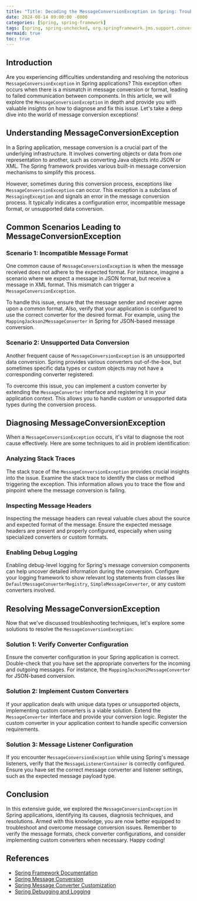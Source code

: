 ```yaml
---
title: "Title: Decoding the MessageConversionException in Spring: Troubleshooting Tips and Tricks"
date: 2024-08-14 09:00:00 -0000
categories: [Spring, spring-framework]
tags: [spring, spring-unchecked, org.springframework.jms.support.converter]
mermaid: true
toc: true
---
```



## Introduction

Are you experiencing difficulties understanding and resolving the notorious `MessageConversionException` in Spring applications? This exception often occurs when there is a mismatch in message conversion or format, leading to failed communication between components. In this article, we will explore the `MessageConversionException` in depth and provide you with valuable insights on how to diagnose and fix this issue. Let's take a deep dive into the world of message conversion exceptions!

## Understanding MessageConversionException

In a Spring application, message conversion is a crucial part of the underlying infrastructure. It involves converting objects or data from one representation to another, such as converting Java objects into JSON or XML. The Spring framework provides various built-in message conversion mechanisms to simplify this process.

However, sometimes during this conversion process, exceptions like `MessageConversionException` can occur. This exception is a subclass of `MessagingException` and signals an error in the message conversion process. It typically indicates a configuration error, incompatible message format, or unsupported data conversion.

## Common Scenarios Leading to MessageConversionException

### Scenario 1: Incompatible Message Format

One common cause of `MessageConversionException` is when the message received does not adhere to the expected format. For instance, imagine a scenario where we expect a message in JSON format, but receive a message in XML format. This mismatch can trigger a `MessageConversionException`.

To handle this issue, ensure that the message sender and receiver agree upon a common format. Also, verify that your application is configured to use the correct converter for the desired format. For example, using the `MappingJackson2MessageConverter` in Spring for JSON-based message conversion.

### Scenario 2: Unsupported Data Conversion

Another frequent cause of `MessageConversionException` is an unsupported data conversion. Spring provides various converters out-of-the-box, but sometimes specific data types or custom objects may not have a corresponding converter registered.

To overcome this issue, you can implement a custom converter by extending the `MessageConverter` interface and registering it in your application context. This allows you to handle custom or unsupported data types during the conversion process.

## Diagnosing MessageConversionException

When a `MessageConversionException` occurs, it's vital to diagnose the root cause effectively. Here are some techniques to aid in problem identification:

### Analyzing Stack Traces

The stack trace of the `MessageConversionException` provides crucial insights into the issue. Examine the stack trace to identify the class or method triggering the exception. This information allows you to trace the flow and pinpoint where the message conversion is failing.

### Inspecting Message Headers

Inspecting the message headers can reveal valuable clues about the source and expected format of the message. Ensure the expected message headers are present and properly configured, especially when using specialized converters or custom formats.

### Enabling Debug Logging

Enabling debug-level logging for Spring's message conversion components can help uncover detailed information during the conversion. Configure your logging framework to show relevant log statements from classes like `DefaultMessageConverterRegistry`, `SimpleMessageConverter`, or any custom converters involved.

## Resolving MessageConversionException

Now that we've discussed troubleshooting techniques, let's explore some solutions to resolve the `MessageConversionException`:

### Solution 1: Verify Converter Configuration

Ensure the converter configuration in your Spring application is correct. Double-check that you have set the appropriate converters for the incoming and outgoing messages. For instance, the `MappingJackson2MessageConverter` for JSON-based conversion.

### Solution 2: Implement Custom Converters

If your application deals with unique data types or unsupported objects, implementing custom converters is a viable solution. Extend the `MessageConverter` interface and provide your conversion logic. Register the custom converter in your application context to handle specific conversion requirements.

### Solution 3: Message Listener Configuration

If you encounter `MessageConversionException` while using Spring's message listeners, verify that the `MessageListenerContainer` is correctly configured. Ensure you have set the correct message converter and listener settings, such as the expected message payload type.

## Conclusion

In this extensive guide, we explored the `MessageConversionException` in Spring applications, identifying its causes, diagnosis techniques, and resolutions. Armed with this knowledge, you are now better equipped to troubleshoot and overcome message conversion issues. Remember to verify the message formats, check converter configurations, and consider implementing custom converters when necessary. Happy coding!

## References
- [Spring Framework Documentation](https://docs.spring.io/spring-framework/docs/current/reference/)
- [Spring Message Conversion](https://docs.spring.io/spring-framework/docs/current/reference/html/integration.html#integration-message-conversion)
- [Spring Message Converter Customization](https://www.baeldung.com/spring-message-conveter-customization)
- [Spring Debugging and Logging](https://docs.spring.io/spring-framework/docs/current/reference/html/core.html#core-logging-diagnostics)